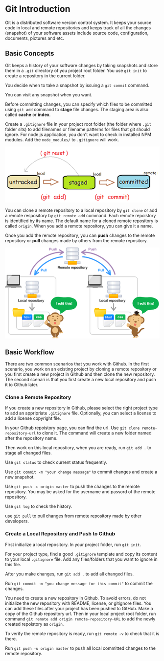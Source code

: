 # Git Introduction

Git is a distributed software version control system. It keeps your source code in local and remote repositories and keeps track of all the changes (snapshot) of your software assets include source code, configuration, documents, pictures and etc.

## Basic Concepts

Git keeps a history of your software changes by taking snapshots and store them in a `.git` directory of you project root folder. You use `git init` to create a repository in the current folder.

You decide when to take a snapshot by issuing a `git commit` command.

You can visit any snapshot when you want.

Before committing changes, you can specify which files to be committed using `git add` command to **stage** file changes. The staging area is also called **cache** or **index**.

Create a `.gitignore` file in your project root folder (the folder where `.git` folder sits) to add filenames or filename patterns for files that git should ignore. For node.js application, you don't want to check in installed NPM modules. Add the `node_modules/` to `.gitignore` will work.

![git add commit](images/git-add-commit.png)

You can clone a remote repository to a local repository by `git clone` or add a remote respository by `git remote add` command. Each remote repoistory is identified by its name. The default name for a cloned remote repository is called `origin`. When you add a remote repository, you can give it a name.

Once you add the remote repository, you can **push** changes to the remote repository or **pull** changes made by others from the remote repository.

![Git local remote](./images/git-local-remote.png)

## Basic Workflow

There are two common scenarios that you work with Github. In the first scenario, you work on an existing project by cloning a remote repository or you first create a new project in Github and then clone the new repository.  The second scenari is that you first create a new local repository and push it to Github later.

### Clone a Remote Repository

If you create a new repository in Github, please select the right project type to add an appripriate `.gitignore` file. Optionally, you can select a license to add a license copyright file.

In your Github repoistory page, you can find the url. Use `git clone remote-repository-url` to clone it. The command will create a new folder named after the repository name.

Then work on this local repostiory, when you are ready, run `git add .` to stage all changed files.

Use `git status` to check current status frequently.

Use `git commit -m "your change message"` to commit changes and create a new snapshot.

Use `git push -u origin master` to push the changes to the remote repository. You may be asked for the username and passord of the remote repository.

Use `git log` to check the history.

use `git pull` to pull changes from remote repository made by other developers.

### Create a Local Repository and Push to Github

First initialize a local repository. In your project folder, run `git init`.

For your project type, find a good `.gitignore` template and copy its content to your local `.gitignore` file. Add any files/folders that you want to ignore in this file.

After you make changes, run `git add .` to add all changed files.

Run `git commit -m "you change message for this commit"` to commit the changes.

You need to create a new repository in Github. To avoid errors, do not initialize the new repository with README, license, or gitignore files. You can add these files after your project has been pushed to GitHub. Make a copy of the Github repository url. Then in your local project root folder, run command `git remote add origin remote-repository-URL` to add the newly created repoistory as `origin`.

To verify the remote repository is ready, run `git remote -v` to check that it is there.

Run `git push -u origin master` to push all local committed changes to the remote repository.